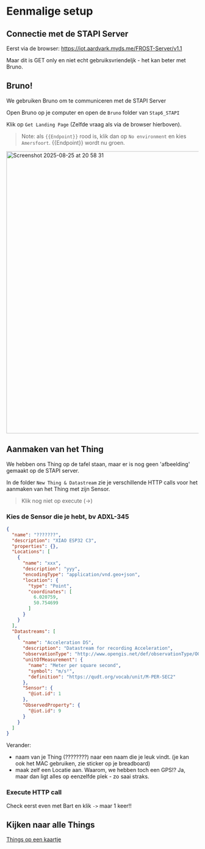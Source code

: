 # Eenmalige setup

## Connectie met de STAPI Server

Eerst via de browser: https://iot.aardvark.myds.me/FROST-Server/v1.1

Maar dit is GET only en niet echt gebruiksvriendeljk - het kan beter met Bruno.

## Bruno!

We gebruiken Bruno om te communiceren met de STAPI Server

Open Bruno op je computer en open de `Bruno` folder van `Stap6_STAPI`

Klik op `Get Landing Page` (Zelfde vraag als via de browser hierboven).

> Note: als `{{Endpoint}}` rood is, klik dan op `No environment` en kies `Amersfoort`. {{Endpoint}} wordt nu groen.

<img width="1274" height="739" alt="Screenshot 2025-08-25 at 20 58 31" src="https://github.com/user-attachments/assets/a149c198-86fe-445f-867b-1151b31ddb69" />

## Aanmaken van het Thing

We hebben ons Thing op de tafel staan, maar er is nog geen 'afbeelding' gemaakt op de STAPI server.

In de folder `New Thing & Datastream` zie je verschillende HTTP calls voor het aanmaken van het Thing met zijn Sensor.

> Klik nog niet op execute (->)

### Kies de Sensor die je hebt, bv ADXL-345

```json
{
  "name": "???????",
  "description": "XIAO ESP32 C3",
  "properties": {},
  "Locations": [
    {
      "name": "xxx",
      "description": "yyy",
      "encodingType": "application/vnd.geo+json",
      "location": {
        "type": "Point",
        "coordinates": [
          6.020759,
          50.754699
        ]
      }
    }
  ],
  "Datastreams": [
    {
      "name": "Acceleration DS",
      "description": "Datastream for recording Acceleration",
      "observationType": "http://www.opengis.net/def/observationType/OGC-OM/2.0/OM_Measurement",
      "unitOfMeasurement": {
        "name": "Meter per square second",
        "symbol": "m/s²",
        "definition": "https://qudt.org/vocab/unit/M-PER-SEC2"
      },
      "Sensor": {
        "@iot.id": 1
      },
      "ObservedProperty": {
        "@iot.id": 9
      }
    }
  ]
}
```

Verander:
- naam van je Thing (????????) naar een naam die je leuk vindt. (je kan ook het MAC gebruiken, zie sticker op je breadboard)
- maak zelf een Locatie aan. Waarom, we hebben toch een GPS!? Ja, maar dan ligt alles op eenzelfde plek - zo saai straks.

### Execute HTTP call

Check eerst even met Bart en klik `->` maar 1 keer!!

## Kijken naar alle Things

[Things op een kaartje](https://raw.githack.com/lathoub/UISTA/main/index.html)
